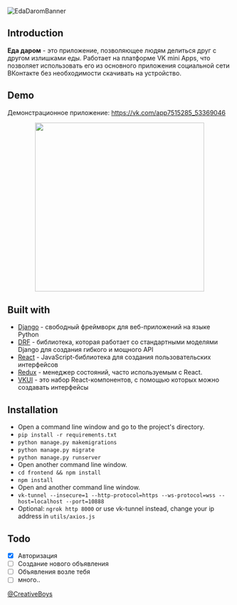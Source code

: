 ![EdaDaromBanner](https://i.imgur.com/2HFqYJk.png)

## Introduction
**Еда даром** - это приложение, позволяющее людям делиться друг с другом излишками еды. Работает на платформе VK mini Apps, что позволяет использовать его из основного приложения социальной сети ВКонтакте без необходимости скачивать на устройство.

## Demo
Демонстрационное приложение: https://vk.com/app7515285_53369046

<p align="center">
  <img width="auto" height="380" src="https://i.imgur.com/DYG1MFM.png">
</p>


## Built with

- [Django](https://www.djangoproject.com/) - свободный фреймворк для веб-приложений на языке Python
- [DRF](https://www.django-rest-framework.org/) -  библиотека, которая работает со стандартными моделями Django для создания гибкого и мощного API 
- [React](https://github.com/facebook/react) - JavaScript-библиотека для создания пользовательских интерфейсов
- [Redux](https://redux.js.org/) - менеджер состояний, часто используемым с React.
- [VKUI](https://vkcom.github.io/vkui-styleguide/) - это набор React-компонентов, с помощью которых можно создавать интерфейсы

## Installation
- Open a command line window and go to the project's directory.
- `pip install -r requirements.txt`
- `python manage.py makemigrations`
- `python manage.py migrate`
- `python manage.py runserver`
- Open another command line window.
- `cd frontend && npm install`
- `npm install`
- Open and another command line window.
- `vk-tunnel --insecure=1 --http-protocol=https --ws-protocol=wss --host=localhost --port=10888`
- Optional: `ngrok http 8000` or use vk-tunnel instead, change your ip address in `utils/axios.js`


## Todo
- [X] Авторизация
- [ ] Создание нового объявления
- [ ] Объявления возле тебя
- [ ] много..

[@CreativeBoys](https://vk.com/app7515285_53369046 "@CreativeBoys")